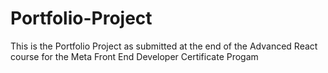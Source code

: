 # Portfolio-Project
This is the Portfolio Project as submitted at the end of the Advanced React course for the Meta Front End Developer Certificate Progam
